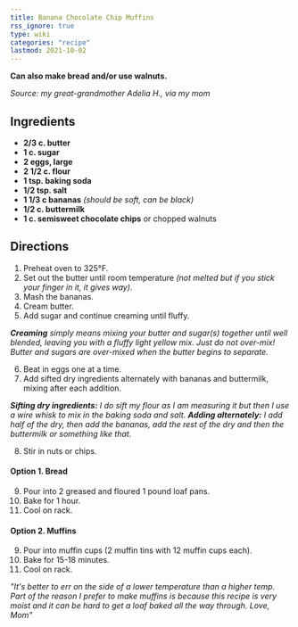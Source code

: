 ```yaml
---
title: Banana Chocolate Chip Muffins
rss_ignore: true
type: wiki
categories: "recipe"
lastmod: 2021-10-02
---
```


**Can also make bread and/or use walnuts.**

*Source: my great-grandmother Adelia H., via my mom*

## Ingredients
- **2/3 c. butter**
- **1 c. sugar**
- **2 eggs, large**
- **2 1/2 c. flour**
- **1 tsp. baking soda**
- **1/2 tsp. salt**
- **1 1/3 c bananas** *(should be soft, can be black)*
- **1/2 c. buttermilk**
- **1 c. semisweet chocolate chips** or chopped walnuts

## Directions

1. Preheat oven to 325°F.
2. Set out the butter until room temperature *(not melted but if you stick your finger in it, it gives way)*.
3. Mash the bananas.
4. Cream butter.
5. Add sugar and continue creaming until fluffy. 

***Creaming** simply means mixing your butter and sugar(s) together until well blended, leaving you with a fluffy light yellow mix. Just do not over-mix! Butter and sugars are over-mixed when the butter begins to separate.*

6. Beat in eggs one at a time.
7. Add sifted dry ingredients alternately with bananas and buttermilk, mixing after each addition.

***Sifting dry ingredients:** I do sift my flour as I am measuring it but then I use a wire whisk to mix in the baking soda and salt.
**Adding alternately:** I add half of the dry, then add the bananas, add the rest of the dry and then the buttermilk or something like that.*

8. Stir in nuts or chips.
#### Option 1. Bread
9. Pour into 2 greased and floured 1 pound loaf pans.
10. Bake for 1 hour.
11. Cool on rack.
#### Option 2. Muffins
9. Pour into muffin cups (2 muffin tins with 12 muffin cups each).
10. Bake for 15-18 minutes.
11. Cool on rack.

*"It's better to err on the side of a lower temperature than a higher temp. Part of the reason I prefer to make muffins is because this recipe is very moist and it can be hard to get a loaf baked all the way through. Love, Mom"*
